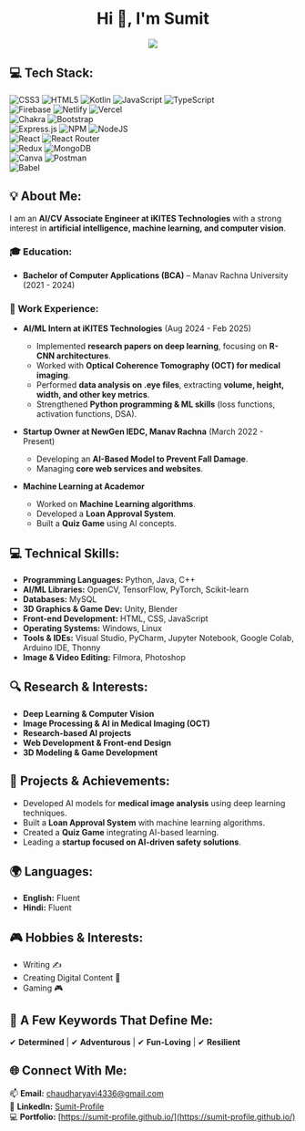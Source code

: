 <h1 align="center">Hi 👋, I'm Sumit</h1>

<p align="center">
  <img src="https://readme-typing-svg.demolab.com/?lines=AI/CV+Associate+Engineer;Passionate+about+Machine+Learning+and+AI!&font=Fira%20Code&center=true&width=700&height=50&weight=700&size=24&duration=2000&pause=2000">
</p>  

## 💻 Tech Stack:
![CSS3](https://img.shields.io/badge/css3-%231572B6.svg?style=for-the-badge&logo=css3&logoColor=white) 
![HTML5](https://img.shields.io/badge/html5-%23E34F26.svg?style=for-the-badge&logo=html5&logoColor=white) 
![Kotlin](https://img.shields.io/badge/kotlin-%230095D5.svg?style=for-the-badge&logo=kotlin&logoColor=white) 
![JavaScript](https://img.shields.io/badge/javascript-%23323330.svg?style=for-the-badge&logo=javascript&logoColor=%23F7DF1E) 
![TypeScript](https://img.shields.io/badge/typescript-%23007ACC.svg?style=for-the-badge&logo=typescript&logoColor=white)  
![Firebase](https://img.shields.io/badge/firebase-%23039BE5.svg?style=for-the-badge&logo=firebase) 
![Netlify](https://img.shields.io/badge/netlify-%23000000.svg?style=for-the-badge&logo=netlify&logoColor=#00C7B7) 
![Vercel](https://img.shields.io/badge/vercel-%23000000.svg?style=for-the-badge&logo=vercel&logoColor=white)  
![Chakra](https://img.shields.io/badge/chakra-%234ED1C5.svg?style=for-the-badge&logo=chakraui&logoColor=white) 
![Bootstrap](https://img.shields.io/badge/bootstrap-%23563D7C.svg?style=for-the-badge&logo=bootstrap&logoColor=white)  
![Express.js](https://img.shields.io/badge/express.js-%23404d59.svg?style=for-the-badge&logo=express&logoColor=%2361DAFB) 
![NPM](https://img.shields.io/badge/NPM-%23000000.svg?style=for-the-badge&logo=npm&logoColor=white) 
![NodeJS](https://img.shields.io/badge/node.js-6DA55F?style=for-the-badge&logo=node.js&logoColor=white)  
![React](https://img.shields.io/badge/react-%2320232a.svg?style=for-the-badge&logo=react&logoColor=%2361DAFB) 
![React Router](https://img.shields.io/badge/React_Router-CA4245?style=for-the-badge&logo=react-router&logoColor=white)  
![Redux](https://img.shields.io/badge/redux-%23593d88.svg?style=for-the-badge&logo=redux&logoColor=white) 
![MongoDB](https://img.shields.io/badge/MongoDB-%234ea94b.svg?style=for-the-badge&logo=mongodb&logoColor=white)  
![Canva](https://img.shields.io/badge/Canva-%2300C4CC.svg?style=for-the-badge&logo=Canva&logoColor=white) 
![Postman](https://img.shields.io/badge/Postman-FF6C37?style=for-the-badge&logo=postman&logoColor=white)  
![Babel](https://img.shields.io/badge/Babel-F9DC3e?style=for-the-badge&logo=babel&logoColor=black)

## 💡 About Me:
I am an **AI/CV Associate Engineer at iKITES Technologies** with a strong interest in **artificial intelligence, machine learning, and computer vision**.  

### 🎓 Education:
- **Bachelor of Computer Applications (BCA)** – Manav Rachna University (2021 - 2024)  

### 💼 Work Experience:
- **AI/ML Intern at iKITES Technologies** (Aug 2024 - Feb 2025)  
  - Implemented **research papers on deep learning**, focusing on **R-CNN architectures**.  
  - Worked with **Optical Coherence Tomography (OCT) for medical imaging**.  
  - Performed **data analysis on .eye files**, extracting **volume, height, width, and other key metrics**.  
  - Strengthened **Python programming & ML skills** (loss functions, activation functions, DSA).  

- **Startup Owner at NewGen IEDC, Manav Rachna** (March 2022 - Present)  
  - Developing an **AI-Based Model to Prevent Fall Damage**.  
  - Managing **core web services and websites**.    

- **Machine Learning at Academor**  
  - Worked on **Machine Learning algorithms**.  
  - Developed a **Loan Approval System**.  
  - Built a **Quiz Game** using AI concepts.  

## 💻 Technical Skills:
- **Programming Languages:** Python, Java, C++  
- **AI/ML Libraries:** OpenCV, TensorFlow, PyTorch, Scikit-learn  
- **Databases:** MySQL  
- **3D Graphics & Game Dev:** Unity, Blender  
- **Front-end Development:** HTML, CSS, JavaScript  
- **Operating Systems:** Windows, Linux  
- **Tools & IDEs:** Visual Studio, PyCharm, Jupyter Notebook, Google Colab, Arduino IDE, Thonny  
- **Image & Video Editing:** Filmora, Photoshop  

## 🔍 Research & Interests:
- **Deep Learning & Computer Vision**  
- **Image Processing & AI in Medical Imaging (OCT)**  
- **Research-based AI projects**  
- **Web Development & Front-end Design**  
- **3D Modeling & Game Development**  

## 🚀 Projects & Achievements:
- Developed AI models for **medical image analysis** using deep learning techniques.  
- Built a **Loan Approval System** with machine learning algorithms.  
- Created a **Quiz Game** integrating AI-based learning.  
- Leading a **startup focused on AI-driven safety solutions**.  

## 🌍 Languages:
- **English:** Fluent  
- **Hindi:** Fluent  

## 🎮 Hobbies & Interests:
- Writing ✍️  
- Creating Digital Content 🎥  
- Gaming 🎮  

## 🌟 A Few Keywords That Define Me:
✔ **Determined** | ✔ **Adventurous** | ✔ **Fun-Loving** | ✔ **Resilient**  

## 🌐 Connect With Me:
📫 **Email:** chaudharyavi4336@gmail.com  
🔗 **LinkedIn:** [Sumit-Profile](https://linkedin.com/in/sumit-profile)  
💻 **Portfolio:** [https://sumit-profile.github.io/](https://sumit-profile.github.io/)  
